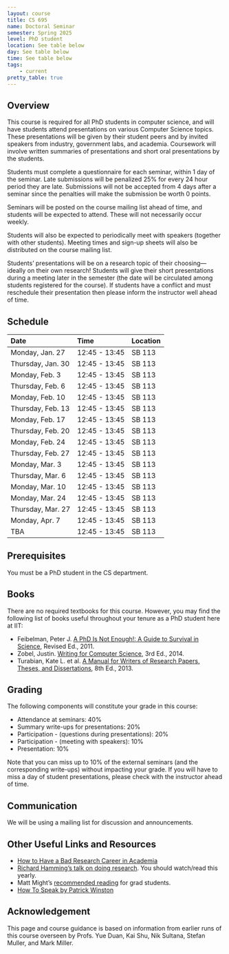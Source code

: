 ```yaml
---
layout: course
title: CS 695
name: Doctoral Seminar
semester: Spring 2025
level: PhD student
location: See table below
day: See table below 
time: See table below
tags:
    - current
pretty_table: true
---
```


## Overview

This course is required for all PhD students in computer science, and will have students attend presentations on various Computer Science topics. These presentations will be given by their student peers and by invited speakers from industry, government labs, and academia. Coursework will involve written summaries of presentations and short oral presentations by the students.

Students must complete a questionnaire for each seminar, within 1 day of the seminar. Late submissions will be penalized 25% for every 24 hour period they are late. Submissions will not be accepted from 4 days after a seminar since the penalties will make the submission be worth 0 points.

Seminars will be posted on the course mailing list ahead of time, and students will be expected to attend. These will not necessarily occur weekly.

Students will also be expected to periodically meet with speakers (together with other students). Meeting times and sign-up sheets will also be distributed on the course mailing list.

Students’ presentations will be on a research topic of their choosing—ideally on their own research! Students will give their short presentations during a meeting later in the semester (the date will be circulated among students registered for the course). If students have a conflict and must reschedule their presentation then please inform the instructor well ahead of time.

## Schedule

| Date              | Time          | Location | 
|:------------------|:--------------|:---------|
| Monday, Jan. 27   | 12:45 - 13:45 | SB 113   |
| Thursday, Jan. 30 | 12:45 - 13:45 | SB 113   |
| Monday, Feb. 3    | 12:45 - 13:45 | SB 113   |
| Thursday, Feb. 6  | 12:45 - 13:45 | SB 113   |
| Monday, Feb. 10   | 12:45 - 13:45 | SB 113   |
| Thursday, Feb. 13 | 12:45 - 13:45 | SB 113   |
| Monday, Feb. 17   | 12:45 - 13:45 | SB 113   |
| Thursday, Feb. 20 | 12:45 - 13:45 | SB 113   |
| Monday, Feb. 24   | 12:45 - 13:45 | SB 113   |
| Thursday, Feb. 27 | 12:45 - 13:45 | SB 113   |
| Monday, Mar. 3    | 12:45 - 13:45 | SB 113   |
| Thursday, Mar. 6  | 12:45 - 13:45 | SB 113   |
| Monday, Mar. 10   | 12:45 - 13:45 | SB 113   |
| Monday, Mar. 24   | 12:45 - 13:45 | SB 113   |
| Thursday, Mar. 27 | 12:45 - 13:45 | SB 113   |
| Monday, Apr. 7    | 12:45 - 13:45 | SB 113   |
| TBA               | 12:45 - 13:45 | SB 113   |




## Prerequisites
You must be a PhD student in the CS department.

## Books
There are no required textbooks for this course. However, you may find the following list of books useful throughout your tenure as a PhD student here at IIT:

* Feibelman, Peter J. [A PhD Is Not Enough!: A Guide to Survival in Science](http://a.co/5ZEO5e2), Revised Ed., 2011.
* Zobel, Justin. [Writing for Computer Science](http://a.co/6mhMpB0), 3rd Ed., 2014.
* Turabian, Kate L. et al. [A Manual for Writers of Research Papers, Theses, and Dissertations](http://a.co/fBDTvPZ), 8th Ed., 2013.

## Grading
The following components will constitute your grade in this course:

* Attendance at seminars: 40%
* Summary write-ups for presentations: 20%
* Participation - (questions during presentations): 20%
* Participation - (meeting with speakers): 10%
* Presentation: 10%

Note that you can miss up to 10% of the external seminars (and the corresponding write-ups) without impacting your grade. If you will have to miss a day of student presentations, please check with the instructor ahead of time.

## Communication
We will be using a mailing list for discussion and announcements.

## Other Useful Links and Resources
* [How to Have a Bad Research Career in Academia](http://www.cs.berkeley.edu/~pattrsn/talks/research.pdf)
* [Richard Hamming’s talk on doing research](https://www.youtube.com/watch?v=a1zDuOPkMSw). You should watch/read this yearly.
* Matt Might’s [recommended reading](http://matt.might.net/articles/books-papers-materials-for-graduate-students/) for grad students.
* [How To Speak by Patrick Winston](https://www.youtube.com/watch?v=Unzc731iCUY)

## Acknowledgement
This page and course guidance is based on information from earlier runs of this course overseen by Profs. Yue Duan, Kai Shu, Nik Sultana, Stefan Muller, and Mark Miller.